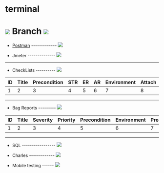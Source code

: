 # terminal 

<h1><img src="https://drive.google.com/uc?export=download&confirm=no_antivirus&id=1PWm2qu4_KnbqcRkRpYz38jDr9DJUSGgD"/>  
      Branch 
    <img src="https://drive.google.com/uc?export=download&confirm=no_antivirus&id=1JuYjtee9ynRjk3Eoo7UrZ370o_cZjHdq"/>
</h1> 


-  [Postman](https://github.com/chabanova-ekaterina/Postman.git/ "Postman repository") ------------- <img src="https://drive.google.com/uc?export=download&confirm=no_antivirus&id=1hdw3eZFGswGVgZX19krDZ-94tUowdJpT"/>

- Jmeter -------------- <img src="https://drive.google.com/uc?export=download&confirm=no_antivirus&id=1XlOlt6gMXD91NLnRsSo-t7LnhqLFRsZi"/>

---

- CheckLists ---------- <img src="https://drive.google.com/uc?export=download&confirm=no_antivirus&id=1b4s2iJzq7GHm-Mj9tXJXhssQr05AykaB"/>

| ID   | Title | Precondition | STR |  ER | AR | Environment | Attach | Comments |
| ---- |------ | ------------ |---- |---- |--- |------------ |------- |--------- |
|   1  |   2   |      3       |  4  |  5  | 6  |       7     |    8   |    9     |   

---

- Bag Reports --------- <img src="https://drive.google.com/uc?export=download&confirm=no_antivirus&id=1Q6db6oxQY9D0LNLm0iUg0ZOeJWP0dbl5"/>

| ID   | Title | Severity | Priority | Precondition | Environment | Precondition | STR | ER | AR | Attach | Comments |
| ---- |------- | -------- |--------- |------------- |------------ |------------- |---- |--- |--- |------- |--------- |
|   1  |   2    |     3    |     4    |       5      |      6      |      7       |  8  |  9 | 10 |   11   |    12    |

---

- SQL ----------------- <img src="https://drive.google.com/uc?export=download&confirm=no_antivirus&id=1w1q-2FNbgVDEvBAb5KZiOewgb8Dp9oUZ"/>

- Charles ------------- <img src="https://drive.google.com/uc?export=download&confirm=no_antivirus&id=1ZWcMOaFmc_xEJIUWdkKLJpQAzSbjJy-Y"/>

- Mobile testing ------ <img src="https://drive.google.com/uc?export=download&confirm=no_antivirus&id=1hQ7bB7UH38wPMX4rndhzWZepbVc604wm"/>
